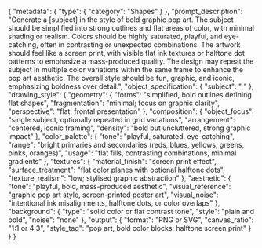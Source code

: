 {
  "metadata": {
    "type": {
      "category": "Shapes"
    }
  },
  "prompt_description": "Generate a [subject] in the style of bold graphic pop art. The subject should be simplified into strong outlines and flat areas of color, with minimal shading or realism. Colors should be highly saturated, playful, and eye-catching, often in contrasting or unexpected combinations. The artwork should feel like a screen print, with visible flat ink textures or halftone dot patterns to emphasize a mass-produced quality. The design may repeat the subject in multiple color variations within the same frame to enhance the pop art aesthetic. The overall style should be fun, graphic, and iconic, emphasizing boldness over detail.",
  "object_specification": {
    "subject": " "
  },
  "drawing_style": {
    "geometry": {
      "forms": "simplified, bold outlines defining flat shapes",
      "fragmentation": "minimal; focus on graphic clarity",
      "perspective": "flat, frontal presentation"
    },
    "composition": {
      "object_focus": "single subject, optionally repeated in grid variations",
      "arrangement": "centered, iconic framing",
      "density": "bold but uncluttered, strong graphic impact"
    },
    "color_palette": {
      "tone": "playful, saturated, eye-catching",
      "range": "bright primaries and secondaries (reds, blues, yellows, greens, pinks, oranges)",
      "usage": "flat fills, contrasting combinations, minimal gradients"
    },
    "textures": {
      "material_finish": "screen print effect",
      "surface_treatment": "flat color planes with optional halftone dots",
      "texture_realism": "low; stylised graphic abstraction"
    },
    "aesthetic": {
      "tone": "playful, bold, mass-produced aesthetic",
      "visual_reference": "graphic pop art style, screen-printed poster art",
      "visual_noise": "intentional ink misalignments, halftone dots, or color overlaps"
    },
    "background": {
      "type": "solid color or flat contrast tone",
      "style": "plain and bold",
      "noise": "none"
    },
    "output": {
      "format": "PNG or SVG",
      "canvas_ratio": "1:1 or 4:3",
      "style_tag": "pop art, bold color blocks, halftone screen print"
    }
  }
}
